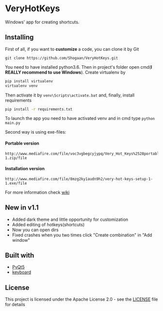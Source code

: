 # VeryHotKeys

Windows' app for creating shortcuts.

## Installing

First of all, if you want to **customize** a code, you can clone it by Git
```
git clone https://github.com/Shogaan/VeryHotKeys.git
```

You need to have installed python3.6. Then in project's folder open cmd(**I REALLY recommend to use Windows**). Create virtualenv by
```bash
pip install virtualenv
virtualenv venv
```
Then activate it by `venv\Scripts\activate.bat` and, finally, install requirements
```bash
pip install -r requirements.txt
```
To launch the app you need to have activated venv and in cmd type `python main.py`

Second way is using exe-files:

#### Portable version

```
http://www.mediafire.com/file/voc3vgbegcyjypq/Very_Hot_Keys%2528portable%2529_v1-1.zip/file
```

#### Installation version

```
http://www.mediafire.com/file/8mzg2ky1audn9h2/very-hot-keys-setup-1-1.exe/file
```

For more information check [wiki](https://github.com/Shogaan/VeryHotKeys/wiki/)

## New in v1.1

* Added dark theme and little opportunity for customization
* Added editing of hotkeys(shortcuts)
* Now you can open dirs
* Fixed crashes when you two times click "Create combination" in "Add window"

## Built with

* [PyQt5](https://www.riverbankcomputing.com/news)
* [keyboard](https://github.com/boppreh/keyboard)

## License

This project is licensed under the Apache License 2.0 - see the [LICENSE](LICENSE) file for details
